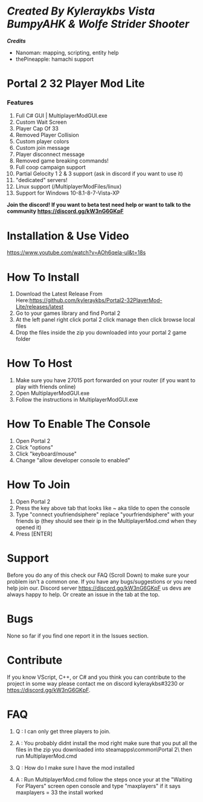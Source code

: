 # ***Created By Kyleraykbs Vista BumpyAHK & Wolfe Strider Shooter***
***Credits***
 - Nanoman: mapping, scripting, entity help
 - thePineapple: hamachi support

# Portal 2 32 Player Mod Lite
### Features
1. Full C# GUI | MultiplayerModGUI.exe
2. Custom Wait Screen
3. Player Cap Of 33
4. Removed Player Collision
6. Custom player colors
7. Custom join message
8. Player disconnect message
9. Removed game breaking commands!
10. Full coop campaign support
11. Partial Gelocity 1 2 & 3 support (ask in discord if you want to use it)
12. "dedicated" servers!
13. Linux support (/MultiplayerModFiles/linux)
14. Support for Windows 10-8.1-8-7-Vista-XP

**Join the discord! If you want to beta test need help or want to talk to the community https://discord.gg/kW3nG6GKpF**

# Installation & Use Video
https://www.youtube.com/watch?v=AOh6qela-uI&t=18s

# How To Install
1. Download the Latest Release From Here:https://github.com/kyleraykbs/Portal2-32PlayerMod-Lite/releases/latest
2. Go to your games library and find Portal 2
3. At the left panel right click portal 2 click manage then click browse local files
4. Drop the files inside the zip you downloaded into your portal 2 game folder
# How To Host
1. Make sure you have 27015 port forwarded on your router (if you want to play with friends online)
2. Open MultiplayerModGUI.exe
3. Follow the instructions in MultiplayerModGUI.exe
# How To Enable The Console
1. Open Portal 2
2. Click "options"
3. Click "keyboard/mouse"
4. Change "allow developer console to enabled"
# How To Join
1. Open Portal 2 
2. Press the key above tab that looks like ~ aka tilde to open the console
3. Type "connect youfriendsiphere" replace "yourfriendsiphere" with your friends ip (they should see their ip in the MultiplayerMod.cmd when they opened it)
4. Press [ENTER]

# Support
Before you do any of this check our FAQ (Scroll Down) to make sure your problem isn't a common one. If you have any bugs/suggestions or you need help join our. Discord server https://discord.gg/kW3nG6GKpF us devs are always happy to help. Or create an issue in the tab at the top.

# Bugs
None so far if you find one report it in the Issues section.

# Contribute
If you know VScript, C++, or C# and you think you can contribute to the project in some way please contact me on discord kyleraykbs#3230 or https://discord.gg/kW3nG6GKpF.


# FAQ
1. Q : I can only get three players to join.
1. A : You probably didnt install the mod right make sure that you put all the files in the zip you downloaded into steamapps\common\Portal 2\ then run MultiplayerMod.cmd

2. Q : How do I make sure I have the mod installed
2. A : Run MultiplayerMod.cmd follow the steps once your at the "Waiting For Players" screen open console and type "maxplayers" if it says maxplayers = 33 the install worked
